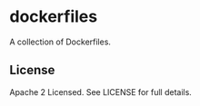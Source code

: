 # dockerfiles

A collection of Dockerfiles.

## License

Apache 2 Licensed. See LICENSE for full details.

